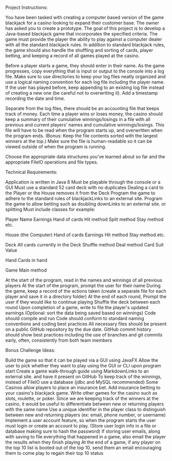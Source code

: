 Project Instructions:

You have been tasked with creating a computer based version of the game blackjack for a casino looking to expand their customer base. The owner has asked you to create a prototype. The goal of this project is to develop a Java-based blackjack game that incorporates the specified criteria. The game must provide the player the ability to play against a computer dealer with all the standard blackjack rules. In addition to standard blackjack rules, the game should also handle the shuffling and sorting of cards, player betting, and keeping a record of all games played at the casino.

Before a player starts a game, they should enter in their name. As the game progresses, copy everything that is input or output to the console into a log file. Make sure to use directories to keep your log files neatly organized and use a logical naming convention for each log file including the player name. If the user has played before, keep appending to an existing log file instead of creating a new one (be careful not to overwriting it). Add a timestamp recording the date and time. 

Separate from the log files, there should be an accounting file that keeps track of money. Each time a player wins or loses money, the casino should keep a summary of their cumulative winnings/losings in a file with all previous and current players' names and cumulative winnings/losings. This file will have to be read when the program starts up, and overwritten when the program ends. (Bonus: Keep the file contents sorted with the largest winners at the top.) Make sure the file is human-readable so it can be viewed outside of when the program is running.

Choose the appropriate data structures you've learned about so far and the appropriate FileIO operations and file types. 

Technical Requirements: 

Application is written in Java 8
Must be playable through the console or a GUI
Must use a standard 52 card deck with no duplicates
Dealing a card to the Player or the House removes it from the Deck
Program the game to adhere to the standard rules of blackjackLinks to an external site.
Program the game to allow betting such as doubling downLinks to an external site. or splitting
Must include classes for example:

Player
Name
Earnings
Hand of cards
Hit method
Split method
Stay method
etc.

House (the Computer)
Hand of cards
Earnings
Hit method
Stay method
etc.

Deck
All cards currently in the Deck
Shuffle method
Deal method
Card
Suit
Value

Hand
Cards in hand

Game
Main method

At the start of the program, read in the names and winnings of all previous players
At the start of the program, prompt the user for their name
During the game, keep a record of the actions taken (create a separate file for each player and save it in a directory folder)
At the end of each round,
Prompt the user if they would like to continue playing
Shuffle the deck between each round
Upon completion of a game, write to file the player's updated earnings (Optional: sort the data being saved based on winnings)
Code should compile and run
Code should conform to standard naming conventions and coding best practices
All necessary files should be present on a public GitHub repository by the due date.
GitHub commit history should show best practices including the use of branches and git commits early, often, consistently from both team members
 

Bonus Challenge Ideas: 

Build the game so that it can be played via a GUI using JavaFX
Allow the user to pick whether they want to play using the GUI or CLI upon program start
Create a game walk-through guide using MarkdownLinks to an external site. and have it present on GitHub
To keep track of the winnings, instead of FileIO use a database (jdbc and MySQL recommended) 
Some Casinos allow players to place an insurance bet. Add insurance betting to your casino's blackjack game.
Write other games for the casino such as slots, roulette, or poker.
Since we are keeping track of the winners at the casino, it would be useful to differentiate between new or returning players with the same name
Use a unique identifier in the player class to distinguish between new and returning players (ex: email, phone number, or username) 
Implement a user account feature, so when the program starts the user must login or create an account to play. (Store user login info in a file or database making sure to hash the password)
If storing user emails, along with saving to file everything that happened in a game, also email the player the results when they finish playing
At the end of a game, if any player on the top 10 list is booted out of the top 10, send them an email encouraging them to come play to regain their top 10 status